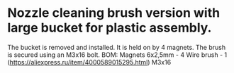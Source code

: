 # Nozzle cleaning brush version with large bucket for plastic assembly. 
The bucket is removed and installed. It is held on by 4 magnets.
The brush is secured using an M3x16 bolt.
BOM:
Magnets 6x2,5mm - 4
Wire brush - 1 (https://aliexpress.ru/item/4000589015295.html)
M3x16
